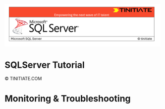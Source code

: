 ![SQLServer Tinitiate Image](sqlserver.png)

# SQLServer Tutorial

&copy; TINITIATE.COM

# Monitoring & Troubleshooting
